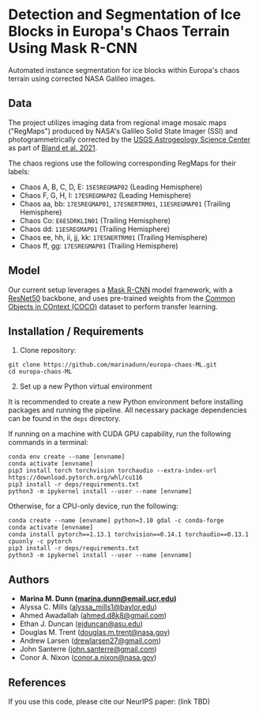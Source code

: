 # Detection and Segmentation of Ice Blocks in Europa's Chaos Terrain Using Mask R-CNN
Automated instance segmentation for ice blocks within Europa's chaos terrain using corrected NASA Galileo images.

## Data
The project utilizes imaging data from regional image mosaic maps ("RegMaps") produced by NASA's Galileo Solid State Imager (SSI) and photogrammetrically corrected by the [USGS Astrogeology Science Center](https://astrogeology.usgs.gov/search/map/Europa/Mosaic/Equirectangular_Mosaics_of_Europa_v3) as part of [Bland et al. 2021](https://agupubs.onlinelibrary.wiley.com/doi/full/10.1029/2021EA001935).

The chaos regions use the following corresponding RegMaps for their labels:
- Chaos A, B, C, D, E: `15ESREGMAP02` (Leading Hemisphere)
- Chaos F, G, H, I: `17ESREGMAP02` (Leading Hemisphere)
- Chaos aa, bb: `17ESREGMAP01`, `17ESNERTRM01`, `11ESREGMAP01` (Trailing Hemisphere)
- Chaos Co: `E6ESDRKLIN01` (Trailing Hemisphere)
- Chaos dd: `11ESREGMAP01` (Trailing Hemisphere)
- Chaos ee, hh, ii, jj, kk: `17ESNERTRM01` (Trailing Hemisphere)
- Chaos ff, gg: `17ESREGMAP01` (Trailing Hemisphere)

## Model
Our current setup leverages a [Mask R-CNN](https://arxiv.org/pdf/1703.06870.pdf) model framework, with a [ResNet50](https://arxiv.org/abs/1512.03385) backbone, and uses pre-trained weights from the [Common Objects in COntext (COCO)](https://cocodataset.org/#home) dataset to perform transfer learning.

## Installation / Requirements
1. Clone repository:
```
git clone https://github.com/marinadunn/europa-chaos-ML.git
cd europa-chaos-ML
```

2. Set up a new Python virtual environment

It is recommended to create a new Python environment before installing packages and running the pipeline. All necessary package dependencies can be found in the `deps` directory.

If running on a machine with CUDA GPU capability, run the following commands in a terminal:
```
conda env create --name [envname]
conda activate [envname]
pip3 install torch torchvision torchaudio --extra-index-url https://download.pytorch.org/whl/cu116
pip3 install -r deps/requirements.txt
python3 -m ipykernel install --user --name [envname]
```

Otherwise, for a CPU-only device, run the following:
```
conda create --name [envname] python=3.10 gdal -c conda-forge
conda activate [envname]
conda install pytorch==1.13.1 torchvision==0.14.1 torchaudio==0.13.1 cpuonly -c pytorch
pip3 install -r deps/requirements.txt
python3 -m ipykernel install --user --name [envname]
```

## Authors
- **Marina M. Dunn (<marina.dunn@email.ucr.edu>)**
- Alyssa C. Mills (<alyssa_mills1@baylor.edu>)
- Ahmed Awadallah (<ahmed.d8k8@gmail.com>)
- Ethan J. Duncan (<ejduncan@asu.edu>)
- Douglas M. Trent (<douglas.m.trent@nasa.gov>)
- Andrew Larsen (<drewlarsen27@gmail.com>)
- John Santerre (<john.santerre@gmail.com>)
- Conor A. Nixon (<conor.a.nixon@nasa.gov>)

## References
If you use this code, please cite our NeurIPS paper: (link TBD)
